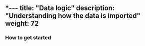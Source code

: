 *---
title: "Data logic"
description: "Understanding how the data is imported"
weight: 72
---

### How to get started

